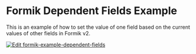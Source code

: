 # Formik Dependent Fields Example

This is an example of how to set the value of one field based on the current values of other fields in Formik v2.

[![Edit formik-example-dependent-fields](https://codesandbox.io/static/img/play-codesandbox.svg)](https://codesandbox.io/s/github/chmac14789/formik/tree/master/examples/dependent-fields?fontsize=14&hidenavigation=1&theme=dark)
